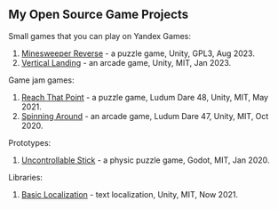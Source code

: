 ## My Open Source Game Projects
Small games that you can play on Yandex Games:
1. [Minesweeper Reverse](https://github.com/m039/MinesweeperReverse) - a puzzle game, Unity, GPL3, Aug 2023.
2. [Vertical Landing](https://github.com/m039/VerticalLanding) - an arcade game, Unity, MIT, Jan 2023.

Game jam games:
1. [Reach That Point](https://github.com/m039/LudumDare48) - a puzzle game, Ludum Dare 48, Unity, MIT, May 2021.
2. [Spinning Around](https://github.com/m039/LudumDare47) - an arcade game, Ludum Dare 47, Unity, MIT, Oct 2020.

Prototypes:
1. [Uncontrollable Stick](https://github.com/m039/UncontrollableStick) - a physic puzzle game, Godot, MIT, Jan 2020.

Libraries:
1. [Basic Localization](https://github.com/m039/BasicLocalization) - text localization, Unity, MIT, Now 2021.

<!--
**m039/m039** is a ✨ _special_ ✨ repository because its `README.md` (this file) appears on your GitHub profile.

Here are some ideas to get you started:

- 🔭 I’m currently working on ...
- 🌱 I’m currently learning ...
- 👯 I’m looking to collaborate on ...
- 🤔 I’m looking for help with ...
- 💬 Ask me about ...
- 📫 How to reach me: ...
- 😄 Pronouns: ...
- ⚡ Fun fact: ...
-->
